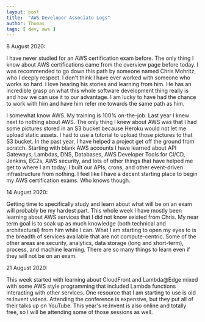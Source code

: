 ```yaml
---
layout: post
title:  "AWS Developer Associate Logs"
author: Thomas
tags: [ dev, aws ]
---
```

8 August 2020:

I have never studied for an AWS certification exam before. The only thing I know about AWS certifications came from the overview page before today. I was recommended to go down this path by someone named Chris Mohritz, who I deeply respect. I don't think I have ever worked with someone who works so hard. I love hearing his stories and learning from him. He has an incredible grasp on what this whole software development thing really is and how we can use it to our advantage. I am lucky to have had the chance to work with him and have him refer me towards the same path as him.

I somewhat know AWS. My training is 100% on-the-job. Last year I knew next to nothing about AWS. The only thing I knew about AWS was that I had some pictures stored in an S3 bucket because Heroku would not let me upload static assets. I had to use a tutorial to upload those pictures to that S3 bucket. In the past year, I have helped a project get off the ground from scratch. Starting with blank AWS accounts I have learned about API Gateways, Lambdas, DNS, Databases, AWS Developer Tools for CI/CD, Jenkins, EC2s, AWS security, and lots of other things that have helped me get to where I am today. I built our APIs, crons, and other event-driven infrastructure from nothing. I feel like I have a decent starting place to begin my AWS certification exams. Who knows though.

14 August 2020:

Getting time to specifically study and learn about what will be on an exam will probably be my hardest part. This whole week I have mostly been learning about AWS services that I did not know existed from Chris. My near term goal is to soak up as much knowledge (both technical and architectural) from him while I can. What I am starting to open my eyes to is the breadth of services available that are not compute-centric. Some of the other areas are security, analytics, data storage (long and short-term), process, and machine learning. There are so many things to learn even if they will not be on an exam.

21 August 2020:

This week started with learning about CloudFront and Lambda@Edge mixed with some AWS style programming that included Lambda functions interacting with other services. One resource that I am starting to use is old re:Invent videos. Attending the conference is expensive, but they put all of their talks up on YouTube. This year's re:Invent is also online and totally free, so I will be attending some of those sessions as well.
